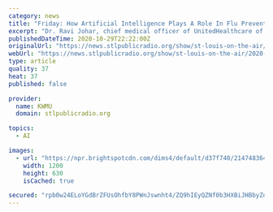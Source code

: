 ```yaml
---
category: news
title: "Friday: How Artificial Intelligence Plays A Role In Flu Prevention"
excerpt: "Dr. Ravi Johar, chief medical officer of UnitedHealthcare of Missouri, explains how health officials are getting a handle on what to expect where this flu season — and how that data is driving their decisions."
publishedDateTime: 2020-10-29T22:22:00Z
originalUrl: "https://news.stlpublicradio.org/show/st-louis-on-the-air/2020-10-29/friday-how-artificial-intelligence-plays-a-role-in-flu-prevention"
webUrl: "https://news.stlpublicradio.org/show/st-louis-on-the-air/2020-10-29/friday-how-artificial-intelligence-plays-a-role-in-flu-prevention"
type: article
quality: 37
heat: 37
published: false

provider:
  name: KWMU
  domain: stlpublicradio.org

topics:
  - AI

images:
  - url: "https://npr.brightspotcdn.com/dims4/default/d37f740/2147483647/strip/true/crop/3891x2043+0+73/resize/1200x630!/quality/90/?url=http%3A%2F%2Fnpr-brightspot.s3.amazonaws.com%2F2d%2F81%2F30d4e42340e4b43a4899cc1e68e4%2F1005-covid-cs.jpg"
    width: 1200
    height: 630
    isCached: true

secured: "rpb0w24ELoYGdBrZFUsOhfbY8PWnJswnht4/ZQ9hIEyQZNf0b3HXBiJHBbyZdnNe1Mh18zuRAVi6p3eAd3cC+Y2pXYkrRjSZkLGotAFIlCg3bJtv6rbmPcrqv5OaAs/lhi2kgUTxZVUfmdCPY0kvCPgUBDKmC88L/wxwPIihD2Hjl6+sBDpnl2cG7Jl1eHEW418pug8fcoQcp5TQkoD2ukajDyuH4IdZSf0oQfbpKaHLp/rmiGu0aj4StpGOHRBjV4kSy+W/PcbekO/xBHAfIm4nYVbPm88P82PMxac6mWOP3t9fLuyz08jLiRwiRa5k1h0WrE4wrD+vzbBfQGxSH54sO1HERaPgavbSx/oCc/Y=;AryvPywhjbbWi3fHxnoJzg=="
---
```


